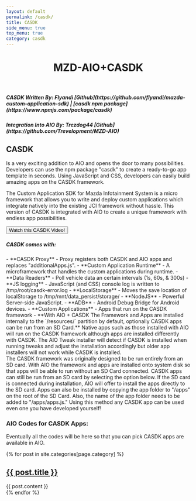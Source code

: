 ```yaml
---
layout: default
permalink: /casdk/
title: CASDK
side_menu: true
top_menu: true
category: casdk
---
```


<header id="header" style="" class="w3-center w3-header">
  <h1 id="mzd-title" class="mazda"> MZD-AIO+CASDK</h1>
</header>
<h5>CASDK Written By: Flyandi  <span class="icon icon-github"></span> [Github](https://github.com/flyandi/mazda-custom-application-sdk) | [casdk npm package](https://www.npmjs.com/package/casdk)</h5>

<h5>Integration Into AIO By: Trezdog44 <span class="icon icon-github"></span> [Github](https://github.com/Trevelopment/MZD-AIO)</h5>
<div class="w3-container">
<div class="w3-center">
<h2>CASDK</h2>Is a very exciting addition to AIO and opens the door to many possibilities. Developers can use the npm package "casdk" to create a ready-to-go app template in seconds. Using JavaScript and CSS, developers can easily build amazing apps on
the CASDK framework.
</div>

<div class="blog-text w3-container">
<p>The Custom Application SDK for Mazda Infotainment System is a micro framework that allows you to write and deploy custom applications which integrate natively into the existing JCI framework without hassle. This version of CASDK is integrated with AIO
to create a unique framework with endless app possibilities.</p>
<button onclick="$('#casdkVideo').slideToggle()" class="w3-button w3-block w3-center">
Watch this CASDK Video!</button>
<div id="casdkVideo" style="display:none">
<iframe width="1040" height="585" style="width:100%" src="https://www.youtube.com/embed/9C-wHNuiPqE" frameborder="0" allow="autoplay; encrypted-media" allowfullscreen></iframe>
</div>
<div class="w3-container">
<h5>CASDK comes with:</h5>
- **CASDK Proxy** - Proxy registers both CASDK and AIO apps and replaces "additionalApps.js".
- **Custom Application Runtime** - A microframework that handles the custom applications during runtime.
- **Data Readers** - Poll vehicle data an certain intervals (1s, 60s, & 300s)
- **JS logging** - JavaScript (and CSS) console log is written to /tmp/root/casdk-error.log
- **LocalStorage** - Moves the save location of localStorage to /tmp/mnt/data_persist/storage/
- **NodeJS** - Powerful Server-side JavaScript.
- **ADB** - Android Debug Bridge for Android devices.
- **Custom Applications** - Apps that run on the CASDK framework
- **With AIO + CASDK The Framework and Apps are installed internally to the `/resources/` partition by default, optionally CASDK apps can be run from an SD Card.**
 Native apps such as those installed with AIO will run on the CASDK framework although apps are installed differently with CASDK. The AIO Tweak installer will detect if CASDK is installed when running tweaks and adjust the installation accordingly but
older app installers will not work while CASDK is installed.

<div class="w3-panel">The CASDK framework was originally designed to be run entirely from an SD card. With AIO the framework and apps are installed onto system disk so that apps will be able to run without an SD Card connected. CASDK apps can still be run from an SD card by
  selecting the option below. If the SD card is connected during installation, AIO will offer to install the apps directly to the SD card. Apps can also be installed by copying the app folder to "/apps" on the root of the SD Card. Also, the name of the
  app folder needs to be added to "/apps/apps.js." Using this method any CASDK app can be used even one you have developed yourself!

### AIO Codes for CASDK Apps:

<p>Eventually all the codes will be here so that you can pick CASDK apps are available in AIO.</p>
<div class="casdk-app-grid">
{% for post in site.categories[page.category]  %}

<article><h1><a href="{{ post.url }}">{{ post.title }}</a></h1>
  <div class="post-content">{{ post.content }}</div></article>
{% endfor %}
</div>
<style>
.one-liners input[type=text] {
    width: 100px;
}
</style>
